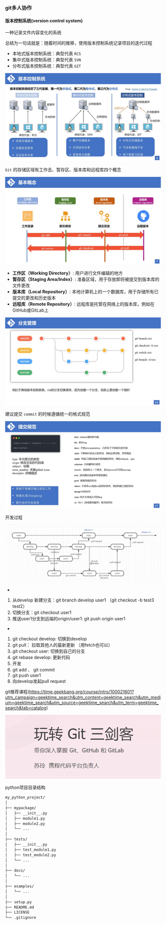 ### git多人协作

#### 版本控制系统(version control system)

一种记录文件内容变化的系统

总结为一句话就是：随着时间的推移，使用版本控制系统记录项目的迭代过程

- 本地式版本控制系统：典型代表 `RCS`
- 集中式版本控制系统：典型代表 `SVN`
- 分布式版本控制系统：典型代表 `GIT`

<img src="git/git001.jpg" alt="git001" />

`Git` 的存储区域有工作去、暂存区、版本库和远程库四个概念

<img src="git/git002.jpg" alt="git002"/>



- **工作区（Working Directory）**: 用户进行文件编辑的地方
- **暂存区（Staging Area/Index）**: 准备区域，用于存放即将被提交到版本库的文件更改 
- **版本库（Local Repository）**:  本地计算机上的一个数据库，用于存储所有已提交的更改和历史版本 
- **远程库（Remote Repository）**: 远程库是托管在网络上的版本库，例如在GitHub或GitLab上 

<img src="git/git003.jpg" alt="git003" />

建议提交 `commit` 的时候遵循统一的格式规范

<img src="git/git004.jpg" alt="git004" />

开发过程

<img src="git/git005.jpg" alt="git005" />

- 

1. 从develop 新建分支：git branch develop user1 （git checkout -b test3 test2）
2. 切换分支：git checkout user1
3. 推送user1分支到远端的origin/user1:  git push origin user1

- 

1. git checkout develop: 切换到develop
2. git pull： 拉取其他人的最新更新 （用fetch也可以）
3. git checkout user: 切换到自己的分支
4. git rebase develop: 更新代码
5. 开发
6. git add  、 git commit 
7. git push user1
8. 向develop发起pull request

git推荐课程(https://time.geekbang.org/course/intro/100021601?utm_campaign=geektime_search&utm_content=geektime_search&utm_medium=geektime_search&utm_source=geektime_search&utm_term=geektime_search&tab=catalog)

<img src="git/git006.png" alt="git006"/>

python项目目录结构

```bash
my_python_project/
│
├── mypackage/
│   ├── __init__.py
│   ├── module1.py
│   ├── module2.py
│   └── ...
│
├── tests/
│   ├── __init__.py
│   ├── test_module1.py
│   ├── test_module2.py
│   └── ...
│
├── docs/
│   └── ...
│
├── examples/
│   └── ...
│
├── setup.py
├── README.md
├── LICENSE
└── .gitignore
```





